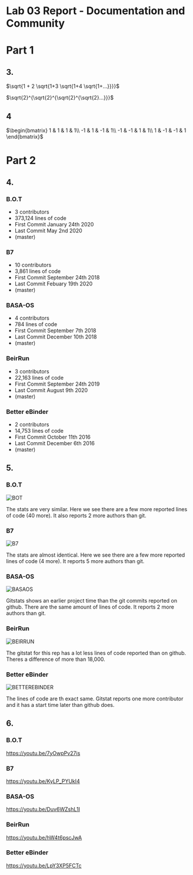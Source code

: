 # Lab 03 Report - Documentation and Community

# Part 1

## 3.

$\sqrt{1 + 2 \sqrt{1+3 \sqrt{1+4 \sqrt{1+...}}}}$

$\sqrt{2}^{\sqrt{2}^{\sqrt{2}^{\sqrt{2}...}}}$

## 4

$\begin{bmatrix}
1 & 1 & 1 & 1\\
-1 & 1 & -1 & 1\\
-1 & -1 & 1 & 1\\
1 & -1 & -1 & 1
\end{bmatrix}$

# Part 2

## 4.

### B.O.T

- 3 contributors
- 373,124 lines of code
- First Commit January 24th 2020
- Last Commit May 2nd 2020
- (master)

### B7

- 10 contributors
- 3,861 lines of code
- First Commit September 24th 2018
- Last Commit Febuary 19th 2020
- (master)

### BASA-OS

- 4 contributors
- 784 lines of code
- First Commit September 7th 2018
- Last Commit December 10th 2018
- (master)

### BeirRun

- 3 contributors
- 22,163 lines of code
- First Commit September 24th 2019
- Last Commit August 9th 2020
- (master)

### Better eBinder

- 2 contributors
- 14,753 lines of code
- First Commit October 11th 2016
- Last Commit December 6th 2016
- (master)

## 5.

### B.O.T

![BOT](bot.png)

The stats are very similar. Here we see there are a few more reported lines of code (40 more). It also reports 2 more authors than git.

### B7

![B7](b7.png)

The stats are almost identical. Here we see there are a few more reported lines of code (4 more). It reports 5 more authors than git.

### BASA-OS

![BASAOS](basaos.png)

Gitstats shows an earlier project time than the git commits reported on github. There are the same amount of lines of code. It reports 2 more authors than git.

### BeirRun

![BEIRRUN](beirrun.png)

The gitstat for this rep has a lot less lines of code reported than on github. Theres a difference of more than 18,000.

### Better eBinder

![BETTEREBINDER](betterebinder.png)

The lines of code are th exact same. Gitstat reports one more contributor and it has a start time later than github does.

## 6.

### B.O.T

https://youtu.be/7yOwpPv27is

### B7

https://youtu.be/KyLP_PYUkI4

### BASA-OS

https://youtu.be/Duv6WZshL1I

### BeirRun

https://youtu.be/hW4t6pscJwA

### Better eBinder

https://youtu.be/LpY3XP5FCTc
